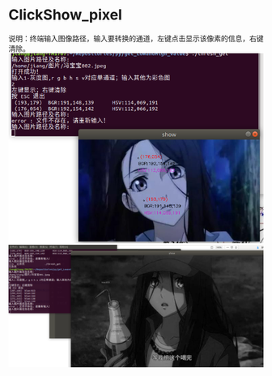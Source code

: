 # ClickShow_pixel

说明：终端输入图像路径，输入要转换的通道，左键点击显示该像素的信息，右键清除。
![image text](https://github.com/Youjiangbaba/ClickShow_pixel/blob/master/image/image01.png)
![image text](https://github.com/Youjiangbaba/ClickShow_pixel/blob/master/image/image02.png)

